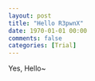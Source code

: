 ```yaml
---
layout: post
title: "Hello R3pwnX"
date: 1970-01-01 00:00
comments: false
categories: [Trial]
---
```


Yes, Hello~

